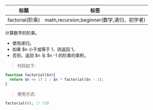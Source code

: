| 标题                               | 标签                           |
| ---------------------------------- | ------------------------------ |
| factorial(阶乘) | math,recursion,beginner(数学,递归，初学者) |

计算数字的阶乘。

* 使用递归。
* 如果 $n 小于或等于 1，则返回 1。
* 否则，返回 $n 与 $n -1 的阶乘的乘积。

> 代码如下:

```php
function factorial($n){
  return $n <= 1? 1 : $n * factorial($n - 1);
}
```

> 使用方式:

```php
factorial(6); // 720
```
